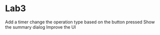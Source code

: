 # Lab3
Add a timer
change the operation type based on the button pressed
Show the summary dialog
Improve the UI
